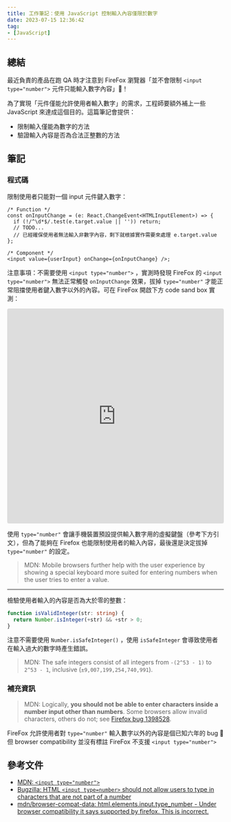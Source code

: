 ```yaml
---
title: 工作筆記：使用 JavaScript 控制輸入內容僅限於數字
date: 2023-07-15 12:36:42
tag:
- [JavaScript]
---
```


## 總結

最近負責的產品在跑 QA 時才注意到 FireFox 瀏覽器「並不會限制 `<input type="number">` 元件只能輸入數字內容」🤯！

為了實現「元件僅能允許使用者輸入數字」的需求，工程師要額外補上一些 JavaScript 來達成這個目的。這篇筆記會提供：

- 限制輸入僅能為數字的方法
- 驗證輸入內容是否為合法正整數的方法

## 筆記

### 程式碼

限制使用者只能對一個 input 元件鍵入數字：

```tsx
/* Function */
const onInputChange = (e: React.ChangeEvent<HTMLInputElement>) => {
  if (!/^\d*$/.test(e.target.value || '')) return;
  // TODO...
  // 已經確保使用者無法輸入非數字內容，剩下就根據實作需要來處理 e.target.value
};

/* Component */
<input value={userInput} onChange={onInputChange} />;
```

注意事項：不需要使用 `<input type="number">` ，實測時發現 FireFox 的 `<input type="number">` 無法正常觸發 `onInputChange` 效果，拔掉 `type="number"` 才能正常阻擋使用者鍵入數字以外的內容。可在 FireFox 開啟下方 code sand box 實測：

<iframe src="https://codesandbox.io/embed/input-type-number-onchange-limitation-not-working-in-firefox-m6dl25?fontsize=14&hidenavigation=1&theme=dark"
     style="width:100%; height:500px; border:0; border-radius: 4px; overflow:hidden;"
     title="Input type=&quot;number&quot; onChange limitation not working in FireFox"
     allow="accelerometer; ambient-light-sensor; camera; encrypted-media; geolocation; gyroscope; hid; microphone; midi; payment; usb; vr; xr-spatial-tracking"
     sandbox="allow-forms allow-modals allow-popups allow-presentation allow-same-origin allow-scripts"
   ></iframe>

使用 `type="number"` 會讓手機裝置預設提供輸入數字用的虛擬鍵盤（參考下方引文），但為了能夠在 Firefox 也能限制使用者的輸入內容，最後還是決定拔掉 `type="number"` 的設定。

> MDN: Mobile browsers further help with the user experience by showing a special keyboard more suited for entering numbers when the user tries to enter a value.

---

檢驗使用者輸入的內容是否為大於零的整數：

```ts
function isValidInteger(str: string) {
  return Number.isInteger(+str) && +str > 0;
}
```

注意不需要使用 `Number.isSafeInteger()` ，使用 `isSafeInteger` 會導致使用者在輸入過大的數字時產生錯誤。

> MDN: The safe integers consist of all integers from `-(2^53 - 1)` to `2^53 - 1`, inclusive (`±9,007,199,254,740,991`).

### 補充資訊

> MDN: Logically, **you should not be able to enter characters inside a number input other than numbers**. Some browsers allow invalid characters, others do not; see [Firefox bug 1398528](https://bugzilla.mozilla.org/show_bug.cgi?id=1398528).

FireFox 允許使用者對 `type="number"` 輸入數字以外的內容是個已知六年的 bug 🤷 但 browser compatibility 並沒有標註 FireFox 不支援 `<input type="number">`

## 參考文件

- [MDN: `<input type="number">`](https://developer.mozilla.org/en-US/docs/Web/HTML/Element/input/number)
- [Bugzilla: HTML `<input type=number>` should not allow users to type in characters that are not part of a number](https://bugzilla.mozilla.org/show_bug.cgi?id=1398528)
- [mdn/browser-compat-data: html.elements.input.type_number - Under browser compatibility it says supported by firefox. This is incorrect.](https://github.com/mdn/browser-compat-data/issues/18050)
